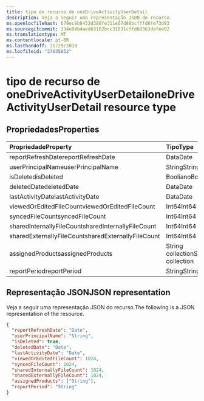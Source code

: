 ```yaml
---
title: tipo de recurso de oneDriveActivityUserDetail
description: Veja a seguir uma representação JSON do recurso.
ms.openlocfilehash: 679ec9b8452d388fe311e67d88bcfffd6fe73d93
ms.sourcegitcommit: 334e84b4aed63162bcc31831cffd6d363dafee02
ms.translationtype: MT
ms.contentlocale: pt-BR
ms.lasthandoff: 11/29/2018
ms.locfileid: "27035852"
---
```

# <a name="onedriveactivityuserdetail-resource-type"></a><span data-ttu-id="2eb5c-103">tipo de recurso de oneDriveActivityUserDetail</span><span class="sxs-lookup"><span data-stu-id="2eb5c-103">oneDriveActivityUserDetail resource type</span></span>

## <a name="properties"></a><span data-ttu-id="2eb5c-104">Propriedades</span><span class="sxs-lookup"><span data-stu-id="2eb5c-104">Properties</span></span>

| <span data-ttu-id="2eb5c-105">Propriedade</span><span class="sxs-lookup"><span data-stu-id="2eb5c-105">Property</span></span>                  | <span data-ttu-id="2eb5c-106">Tipo</span><span class="sxs-lookup"><span data-stu-id="2eb5c-106">Type</span></span>              |
| :------------------------ | :---------------- |
| <span data-ttu-id="2eb5c-107">reportRefreshDate</span><span class="sxs-lookup"><span data-stu-id="2eb5c-107">reportRefreshDate</span></span>         | <span data-ttu-id="2eb5c-108">Data</span><span class="sxs-lookup"><span data-stu-id="2eb5c-108">Date</span></span>              |
| <span data-ttu-id="2eb5c-109">userPrincipalName</span><span class="sxs-lookup"><span data-stu-id="2eb5c-109">userPrincipalName</span></span>         | <span data-ttu-id="2eb5c-110">String</span><span class="sxs-lookup"><span data-stu-id="2eb5c-110">String</span></span>            |
| <span data-ttu-id="2eb5c-111">isDeleted</span><span class="sxs-lookup"><span data-stu-id="2eb5c-111">isDeleted</span></span>                 | <span data-ttu-id="2eb5c-112">Booliano</span><span class="sxs-lookup"><span data-stu-id="2eb5c-112">Boolean</span></span>           |
| <span data-ttu-id="2eb5c-113">deletedDate</span><span class="sxs-lookup"><span data-stu-id="2eb5c-113">deletedDate</span></span>               | <span data-ttu-id="2eb5c-114">Data</span><span class="sxs-lookup"><span data-stu-id="2eb5c-114">Date</span></span>              |
| <span data-ttu-id="2eb5c-115">lastActivityDate</span><span class="sxs-lookup"><span data-stu-id="2eb5c-115">lastActivityDate</span></span>          | <span data-ttu-id="2eb5c-116">Data</span><span class="sxs-lookup"><span data-stu-id="2eb5c-116">Date</span></span>              |
| <span data-ttu-id="2eb5c-117">viewedOrEditedFileCount</span><span class="sxs-lookup"><span data-stu-id="2eb5c-117">viewedOrEditedFileCount</span></span>   | <span data-ttu-id="2eb5c-118">Int64</span><span class="sxs-lookup"><span data-stu-id="2eb5c-118">Int64</span></span>             |
| <span data-ttu-id="2eb5c-119">syncedFileCount</span><span class="sxs-lookup"><span data-stu-id="2eb5c-119">syncedFileCount</span></span>           | <span data-ttu-id="2eb5c-120">Int64</span><span class="sxs-lookup"><span data-stu-id="2eb5c-120">Int64</span></span>             |
| <span data-ttu-id="2eb5c-121">sharedInternallyFileCount</span><span class="sxs-lookup"><span data-stu-id="2eb5c-121">sharedInternallyFileCount</span></span> | <span data-ttu-id="2eb5c-122">Int64</span><span class="sxs-lookup"><span data-stu-id="2eb5c-122">Int64</span></span>             |
| <span data-ttu-id="2eb5c-123">sharedExternallyFileCount</span><span class="sxs-lookup"><span data-stu-id="2eb5c-123">sharedExternallyFileCount</span></span> | <span data-ttu-id="2eb5c-124">Int64</span><span class="sxs-lookup"><span data-stu-id="2eb5c-124">Int64</span></span>             |
| <span data-ttu-id="2eb5c-125">assignedProducts</span><span class="sxs-lookup"><span data-stu-id="2eb5c-125">assignedProducts</span></span>          | <span data-ttu-id="2eb5c-126">String collection</span><span class="sxs-lookup"><span data-stu-id="2eb5c-126">String collection</span></span> |
| <span data-ttu-id="2eb5c-127">reportPeriod</span><span class="sxs-lookup"><span data-stu-id="2eb5c-127">reportPeriod</span></span>              | <span data-ttu-id="2eb5c-128">String</span><span class="sxs-lookup"><span data-stu-id="2eb5c-128">String</span></span>            |

## <a name="json-representation"></a><span data-ttu-id="2eb5c-129">Representação JSON</span><span class="sxs-lookup"><span data-stu-id="2eb5c-129">JSON representation</span></span>

<span data-ttu-id="2eb5c-130">Veja a seguir uma representação JSON do recurso.</span><span class="sxs-lookup"><span data-stu-id="2eb5c-130">The following is a JSON representation of the resource.</span></span>

<!-- {
  "blockType": "resource",
  "@odata.type": "microsoft.graph.oneDriveActivityUserDetail"
} -->

```json
{
  "reportRefreshDate": "Date", 
  "userPrincipalName": "String", 
  "isDeleted": true, 
  "deletedDate": "Date", 
  "lastActivityDate": "Date", 
  "viewedOrEditedFileCount": 1024, 
  "syncedFileCount": 1024, 
  "sharedInternallyFileCount": 1024, 
  "sharedExternallyFileCount": 1024, 
  "assignedProducts": ["String"], 
  "reportPeriod": "String"
}
```
